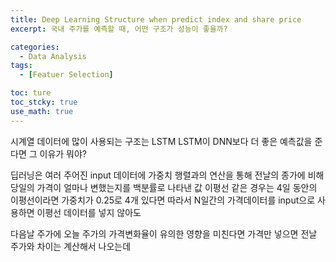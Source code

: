 ```yaml
---
title: Deep Learning Structure when predict index and share price
excerpt: 국내 주가를 예측할 때, 어떤 구조가 성능이 좋을까?

categories:
  - Data Analysis
tags:
  - [Featuer Selection]

toc: ture
toc_stcky: true
use_math: true
---
```


시계열 데이터에 많이 사용되는 구조는 LSTM
LSTM이 DNN보다 더 좋은 예측값을 준다면 그 이유가 뭐야?

딥러닝은 여러 주어진 input 데이터에 가중치 행렬과의 연산을 통해 
전날의 종가에 비해 당일의 가격이 얼마나 변했는지를 백분률로 나타낸 값
이평선 같은 경우는 4일 동안의 이평선이라면 가중치가 0.25로 4개 있다면 
따라서 N일간의 가격데이터를 input으로 사용하면 이평선 데이터를 넣지 않아도

다음날 주가에 오늘 주가의 가격변화율이 유의한 영향을 미친다면
가격만 넣으면 전날 주가와 차이는 계산해서 나오는데 














